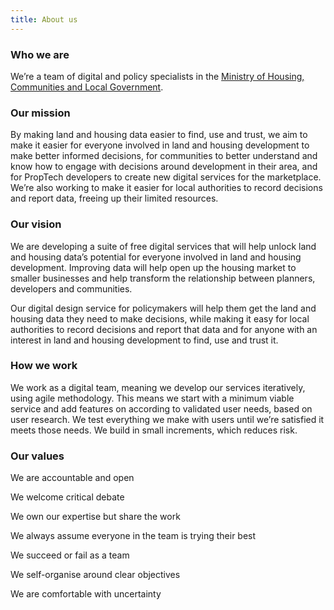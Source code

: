 ```yaml
---
title: About us
---
```


### Who we are
We’re a team of digital and policy specialists in the [Ministry of Housing, Communities and Local Government](https://www.gov.uk/government/organisations/ministry-of-housing-communities-and-local-government).

### Our mission
By making land and housing data easier to find, use and trust, we aim to make it easier for everyone involved in land and housing development to make better informed decisions, for communities to better understand and know how to engage with decisions around development in their area, and for PropTech developers to create new digital services for the marketplace. We’re also working to make it easier for local authorities to record decisions and report data, freeing up their limited resources.

### Our vision
We are developing a suite of free digital services that will help unlock land and housing data’s potential for everyone involved in land and housing development. Improving data will help open up the housing market to smaller businesses and help transform the relationship between planners, developers and communities.

Our digital design service for policymakers will help them get the land and housing data they need to make decisions, while making it easy for local authorities to record decisions and report that data and for anyone with an interest in land and housing development to find, use and trust it.

### How we work
We work as a digital team, meaning we develop our services iteratively, using agile methodology. This means we start with a minimum viable service and add features on according to validated user needs, based on user research. We test everything we make with users until we’re satisfied it meets those needs. We build in small increments, which reduces risk.

### Our values 

We are accountable and open

We welcome critical debate

We own our expertise but share the work

We always assume everyone in the team is trying their best

We succeed or fail as a team

We self-organise around clear objectives

We are comfortable with uncertainty
